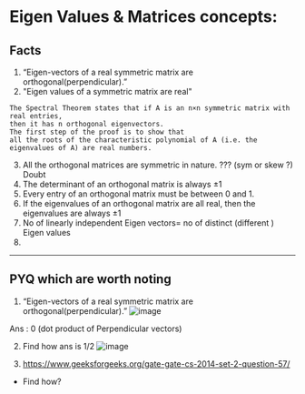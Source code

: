 # Eigen Values & Matrices concepts: 
## Facts
1. “Eigen-vectors of a real symmetric matrix are orthogonal(perpendicular).”
2. "Eigen values of a symmetric matrix are real"
  ```
  The Spectral Theorem states that if A is an n×n symmetric matrix with real entries,
  then it has n orthogonal eigenvectors. 
  The first step of the proof is to show that 
  all the roots of the characteristic polynomial of A (i.e. the eigenvalues of A) are real numbers.
  ```
3. All the orthogonal matrices are symmetric in nature. ??? (sym or skew ?) Doubt
4. The determinant of an orthogonal matrix is always ±1
4. Every entry of an orthogonal matrix must be between 0 and 1.
5. If the eigenvalues of an orthogonal matrix are all real, then the eigenvalues are
always ±1
6. No of linearly independent Eigen vectors= no of distinct (different ) Eigen values
7. 
---
## PYQ which are worth noting
1. “Eigen-vectors of a real symmetric matrix are orthogonal(perpendicular).”
![image](https://user-images.githubusercontent.com/43994542/144373092-a6978f7c-f420-45cc-8a9a-4cafaed12fd0.png)

Ans : 0 (dot product of Perpendicular vectors)

2. Find how ans is 1/2
![image](https://user-images.githubusercontent.com/43994542/144375165-9e75c8b7-c974-4abd-b9ac-52641bd4f478.png)

3. https://www.geeksforgeeks.org/gate-gate-cs-2014-set-2-question-57/
- Find how?

